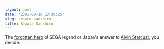 ```yaml
---
layout: post
date: '2001-08-16 18:38:25'
slug: segata-sanshiro
title: Segata Sanshiro
---
```


The [forgotten hero](http://www.swirlvision.com/article.asp?id=522) of SEGA legend or Japan's answer to [Alvin Stardust](http://www.ukacts.com/act/alvin-stardust/), you decide..